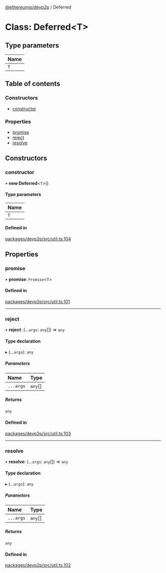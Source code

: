[@ethereumjs/devp2p](../README.md) / Deferred

# Class: Deferred<T\>

## Type parameters

| Name |
| :------ |
| `T` |

## Table of contents

### Constructors

- [constructor](Deferred.md#constructor)

### Properties

- [promise](Deferred.md#promise)
- [reject](Deferred.md#reject)
- [resolve](Deferred.md#resolve)

## Constructors

### constructor

• **new Deferred**<`T`\>()

#### Type parameters

| Name |
| :------ |
| `T` |

#### Defined in

[packages/devp2p/src/util.ts:104](https://github.com/ethereumjs/ethereumjs-monorepo/blob/master/packages/devp2p/src/util.ts#L104)

## Properties

### promise

• **promise**: `Promise`<`T`\>

#### Defined in

[packages/devp2p/src/util.ts:101](https://github.com/ethereumjs/ethereumjs-monorepo/blob/master/packages/devp2p/src/util.ts#L101)

___

### reject

• **reject**: (...`args`: `any`[]) => `any`

#### Type declaration

▸ (...`args`): `any`

##### Parameters

| Name | Type |
| :------ | :------ |
| `...args` | `any`[] |

##### Returns

`any`

#### Defined in

[packages/devp2p/src/util.ts:103](https://github.com/ethereumjs/ethereumjs-monorepo/blob/master/packages/devp2p/src/util.ts#L103)

___

### resolve

• **resolve**: (...`args`: `any`[]) => `any`

#### Type declaration

▸ (...`args`): `any`

##### Parameters

| Name | Type |
| :------ | :------ |
| `...args` | `any`[] |

##### Returns

`any`

#### Defined in

[packages/devp2p/src/util.ts:102](https://github.com/ethereumjs/ethereumjs-monorepo/blob/master/packages/devp2p/src/util.ts#L102)
